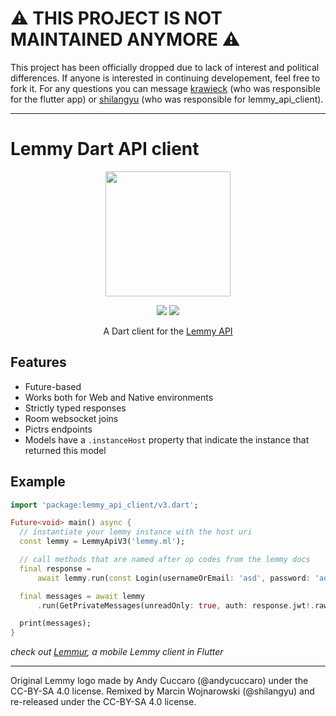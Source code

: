 # ⚠️ THIS PROJECT IS NOT MAINTAINED ANYMORE ⚠️

This project has been officially dropped due to lack of interest and political differences. If anyone is interested in continuing developement, feel free to fork it. For any questions you can message [krawieck](https://matrix.to/#/@krawieck:matrix.org) (who was responsible for the flutter app) or [shilangyu](https://matrix.to/#/@shilangyu:matrix.org) (who was responsible for lemmy_api_client).

---

# Lemmy Dart API client

<div align="center">

 <img width=200px height=200px src="https://raw.githubusercontent.com/LemmurOrg/lemmy_api_client/master/logo.svg"/>

[![](https://img.shields.io/pub/v/lemmy_api_client.svg?logo=dart)](https://pub.dev/packages/lemmy_api_client)
[![](https://github.com/LemmurOrg/lemmy_api_client/workflows/ci/badge.svg)](https://github.com/LemmurOrg/lemmy_api_client/actions)

A Dart client for the [Lemmy API](https://join-lemmy.org/api/)

</div>

## Features

- Future-based
- Works both for Web and Native environments
- Strictly typed responses
- Room websocket joins
- Pictrs endpoints
- Models have a `.instanceHost` property that indicate the instance that returned this model

## Example

```dart
import 'package:lemmy_api_client/v3.dart';

Future<void> main() async {
  // instantiate your lemmy instance with the host uri
  const lemmy = LemmyApiV3('lemmy.ml');

  // call methods that are named after op codes from the lemmy docs
  final response =
      await lemmy.run(const Login(usernameOrEmail: 'asd', password: 'ads'));

  final messages = await lemmy
      .run(GetPrivateMessages(unreadOnly: true, auth: response.jwt!.raw));

  print(messages);
}
```

_check out [Lemmur](https://github.com/LemmurOrg/lemmur), a mobile Lemmy client in Flutter_

---

Original Lemmy logo made by Andy Cuccaro (@andycuccaro) under the CC-BY-SA 4.0 license. Remixed by Marcin Wojnarowski (@shilangyu) and re-released under the CC-BY-SA 4.0 license.
